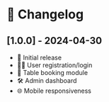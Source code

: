 # 📅 Changelog

## [1.0.0] - 2024-04-30

- 🎉 Initial release
- 🧑‍💻 User registration/login
- 📅 Table booking module
- 🛠️ Admin dashboard
- 🌐 Mobile responsiveness
